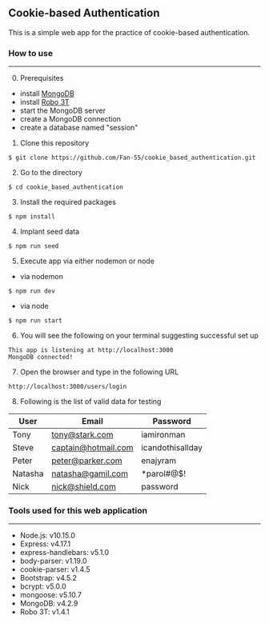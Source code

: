 ## Cookie-based Authentication

This is a simple web app for the practice of cookie-based authentication. 

### How to use
---
0. Prerequisites
- install [MongoDB](https://www.mongodb.com/try/download/community)
- install [Robo 3T](https://robomongo.org/)
- start the MongoDB server
- create a MongoDB connection
- create a database named "session"

1. Clone this repository 

```
$ git clone https://github.com/Fan-55/cookie_based_authentication.git
```

2. Go to the directory 

```
$ cd cookie_based_authentication
```

3. Install the required packages 

```
$ npm install
```

4. Implant seed data
```
$ npm run seed
```

5. Execute app via either nodemon or node

- via nodemon

```
$ npm run dev
```

- via node

```
$ npm run start
```

6. You will see the following on your terminal suggesting successful set up

```
This app is listening at http://localhost:3000
MongoDB connected!
```
7. Open the browser and type in the following URL

```
http://localhost:3000/users/login
```
8. Following is the list of valid data for testing

| User  | Email   | Password|
| ------ | ------ |------ |
|Tony|tony@stark.com|iamironman|
|Steve|captain@hotmail.com|icandothisallday|
|Peter|peter@parker.com|enajyram|
|Natasha|natasha@gamil.com|*parol#@$!|
|Nick|nick@shield.com|password|

### Tools used for this web application
---
- Node.js: v10.15.0
- Express: v4.17.1
- express-handlebars: v5.1.0
- body-parser: v1.19.0
- cookie-parser: v1.4.5
- Bootstrap: v4.5.2
- bcrypt: v5.0.0
- mongoose: v5.10.7
- MongoDB: v4.2.9
- Robo 3T: v1.4.1
